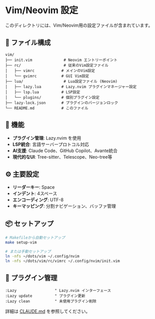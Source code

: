 # Vim/Neovim 設定

このディレクトリには、Vim/Neovim用の設定ファイルが含まれています。

## 📁 ファイル構成

```
vim/
├── init.vim              # Neovim エントリーポイント
├── rc/                   # 従来のVim設定ファイル
│   ├── vimrc            # メインのVim設定
│   └── gvimrc           # GUI Vim設定
├── lua/                  # Lua設定ファイル (Neovim)
│   ├── lazy.lua         # Lazy.nvim プラグインマネージャー設定
│   ├── lsp.lua          # LSP設定
│   └── plugins/         # 個別プラグイン設定
├── lazy-lock.json       # プラグインのバージョンロック
└── README.md            # このファイル
```

## 🚀 機能

- **プラグイン管理**: Lazy.nvim を使用
- **LSP統合**: 言語サーバープロトコル対応
- **AI支援**: Claude Code、GitHub Copilot、Avante統合
- **現代的なUI**: Tree-sitter、Telescope、Neo-tree等

## ⚙️ 主要設定

- **リーダーキー**: Space
- **インデント**: 4スペース
- **エンコーディング**: UTF-8
- **キーマッピング**: 分割ナビゲーション、バッファ管理

## 📦 セットアップ

```bash
# Makefileから自動セットアップ
make setup-vim

# または手動セットアップ
ln -nfs ~/dots/vim ~/.config/nvim
ln -nfs ~/dots/vim/rc/vimrc ~/.config/nvim/init.vim
```

## 🔧 プラグイン管理

```vim
:Lazy                 " Lazy.nvim インターフェース
:Lazy update          " プラグイン更新
:Lazy clean           " 未使用プラグイン削除
```

詳細は [CLAUDE.md](../CLAUDE.md) を参照してください。






















































